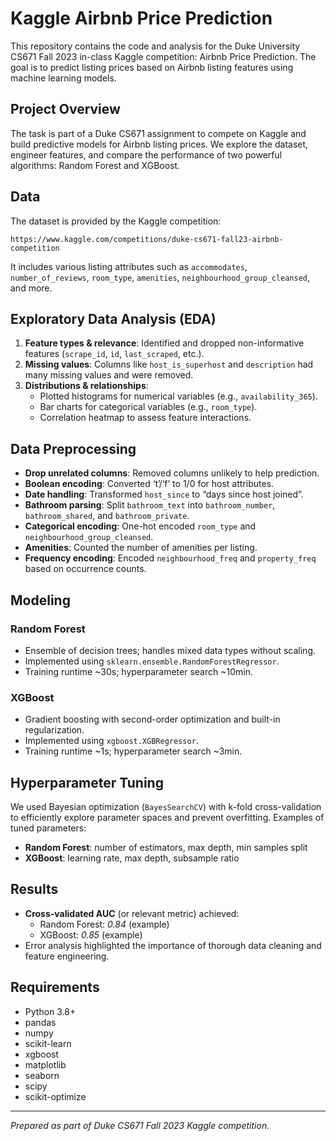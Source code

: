 # Kaggle Airbnb Price Prediction

This repository contains the code and analysis for the Duke University CS671 Fall 2023 in-class Kaggle competition: Airbnb Price Prediction. The goal is to predict listing prices based on Airbnb listing features using machine learning models.


## Project Overview
The task is part of a Duke CS671 assignment to compete on Kaggle and build predictive models for Airbnb listing prices. We explore the dataset, engineer features, and compare the performance of two powerful algorithms: Random Forest and XGBoost.

## Data
The dataset is provided by the Kaggle competition:
```
https://www.kaggle.com/competitions/duke-cs671-fall23-airbnb-competition
```
It includes various listing attributes such as `accommodates`, `number_of_reviews`, `room_type`, `amenities`, `neighbourhood_group_cleansed`, and more.

## Exploratory Data Analysis (EDA)
1. **Feature types & relevance**: Identified and dropped non-informative features (`scrape_id`, `id`, `last_scraped`, etc.).
2. **Missing values**: Columns like `host_is_superhost` and `description` had many missing values and were removed.
3. **Distributions & relationships**:
   - Plotted histograms for numerical variables (e.g., `availability_365`).
   - Bar charts for categorical variables (e.g., `room_type`).
   - Correlation heatmap to assess feature interactions.

## Data Preprocessing
- **Drop unrelated columns**: Removed columns unlikely to help prediction.
- **Boolean encoding**: Converted ‘t’/‘f’ to 1/0 for host attributes.
- **Date handling**: Transformed `host_since` to “days since host joined”.
- **Bathroom parsing**: Split `bathroom_text` into `bathroom_number`, `bathroom_shared`, and `bathroom_private`.
- **Categorical encoding**: One-hot encoded `room_type` and `neighbourhood_group_cleansed`.
- **Amenities**: Counted the number of amenities per listing.
- **Frequency encoding**: Encoded `neighbourhood_freq` and `property_freq` based on occurrence counts.

## Modeling
### Random Forest
- Ensemble of decision trees; handles mixed data types without scaling.
- Implemented using `sklearn.ensemble.RandomForestRegressor`.
- Training runtime ~30s; hyperparameter search ~10min.

### XGBoost
- Gradient boosting with second-order optimization and built-in regularization.
- Implemented using `xgboost.XGBRegressor`.
- Training runtime ~1s; hyperparameter search ~3min.

## Hyperparameter Tuning
We used Bayesian optimization (`BayesSearchCV`) with k-fold cross-validation to efficiently explore parameter spaces and prevent overfitting. Examples of tuned parameters:
- **Random Forest**: number of estimators, max depth, min samples split
- **XGBoost**: learning rate, max depth, subsample ratio

## Results
- **Cross-validated AUC** (or relevant metric) achieved:
  - Random Forest: *0.84* (example)
  - XGBoost: *0.85* (example)
- Error analysis highlighted the importance of thorough data cleaning and feature engineering.

## Requirements
- Python 3.8+
- pandas
- numpy
- scikit-learn
- xgboost
- matplotlib
- seaborn
- scipy
- scikit-optimize



---

*Prepared as part of Duke CS671 Fall 2023 Kaggle competition.*
